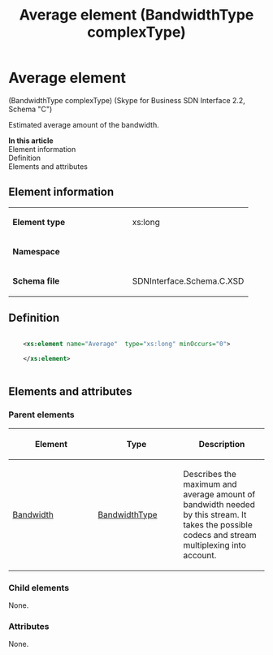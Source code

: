 ﻿---
title: Average element (BandwidthType complexType) 
TOCTitle: Average element
ms:assetid: e63cc213-fccf-588a-8a67-a9f2efd1822a
ms:mtpsurl: https://msdn.microsoft.com/en-us/library/Mt404705(v=office.16)
ms:contentKeyID: 68250613
ms.date: 08/24/2015
mtps_version: v=office.16
dev_langs:
- xml
---

# Average element 

(BandwidthType complexType) (Skype for Business SDN Interface 2.2, Schema "C")

Estimated average amount of the bandwidth.

**In this article**  
Element information  
Definition  
Elements and attributes  

## Element information

<table>
<colgroup>
<col style="width: 50%" />
<col style="width: 50%" />
</colgroup>
<tbody>
<tr class="odd">
<td><p><strong>Element type</strong></p></td>
<td><p>xs:long</p></td>
</tr>
<tr class="even">
<td><p><strong>Namespace</strong></p></td>
<td><p></p></td>
</tr>
<tr class="odd">
<td><p><strong>Schema file</strong></p></td>
<td><p>SDNInterface.Schema.C.XSD</p></td>
</tr>
</tbody>
</table>


## Definition

```xml

    <xs:element name="Average"  type="xs:long" minOccurs="0">
    
    </xs:element>
  
```

## Elements and attributes

### Parent elements

<table>
<colgroup>
<col style="width: 33%" />
<col style="width: 33%" />
<col style="width: 33%" />
</colgroup>
<thead>
<tr class="header">
<th><p>Element</p></th>
<th><p>Type</p></th>
<th><p>Description</p></th>
</tr>
</thead>
<tbody>
<tr class="odd">
<td><p><a href="bandwidth-element-startpropertiestype-complextype-skype-for-business-sdn-interface-2-2-schema-c.md">Bandwidth</a></p></td>
<td><p><a href="bandwidthtype-complextype-skype-for-business-sdn-interface-2-2-schema-c.md">BandwidthType</a></p></td>
<td><p>Describes the maximum and average amount of bandwidth needed by this stream. It takes the possible codecs and stream multiplexing into account.</p></td>
</tr>
</tbody>
</table>


### Child elements

None.

### Attributes

None.

